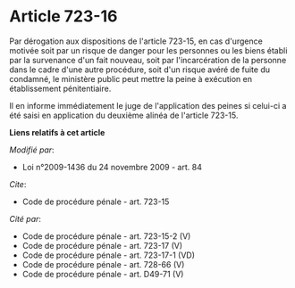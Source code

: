 # Article 723-16

Par dérogation aux dispositions de l'article 723-15, en cas d'urgence motivée soit par un risque de danger pour les personnes
ou les biens établi par la survenance d'un fait nouveau, soit par l'incarcération de la personne dans le cadre d'une autre
procédure, soit d'un risque avéré de fuite du condamné, le ministère public peut mettre la peine à exécution en établissement
pénitentiaire. 

Il en informe immédiatement le juge de l'application des peines si celui-ci a été saisi en application du deuxième alinéa de
l'article 723-15.

**Liens relatifs à cet article**

_Modifié par_:

  - Loi n°2009-1436 du 24 novembre 2009 - art. 84

_Cite_:

  - Code de procédure pénale - art. 723-15

_Cité par_:

  - Code de procédure pénale - art. 723-15-2 (V)
  - Code de procédure pénale - art. 723-17 (V)
  - Code de procédure pénale - art. 723-17-1 (VD)
  - Code de procédure pénale - art. 728-66 (V)
  - Code de procédure pénale - art. D49-71 (V)
